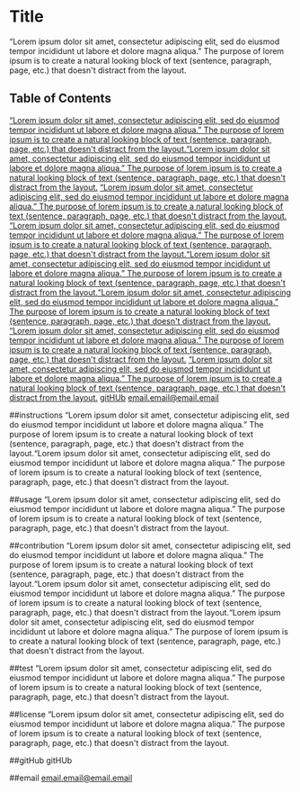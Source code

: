 
# Title
“Lorem ipsum dolor sit amet, consectetur adipiscing elit, sed do eiusmod tempor incididunt ut labore et dolore magna aliqua.” The purpose of lorem ipsum is to create a natural looking block of text (sentence, paragraph, page, etc.) that doesn't distract from the layout.

## Table of Contents

[“Lorem ipsum dolor sit amet, consectetur adipiscing elit, sed do eiusmod tempor incididunt ut labore et dolore magna aliqua.” The purpose of lorem ipsum is to create a natural looking block of text (sentence, paragraph, page, etc.) that doesn't distract from the layout.“Lorem ipsum dolor sit amet, consectetur adipiscing elit, sed do eiusmod tempor incididunt ut labore et dolore magna aliqua.” The purpose of lorem ipsum is to create a natural looking block of text (sentence, paragraph, page, etc.) that doesn't distract from the layout.](##instructions)
[“Lorem ipsum dolor sit amet, consectetur adipiscing elit, sed do eiusmod tempor incididunt ut labore et dolore magna aliqua.” The purpose of lorem ipsum is to create a natural looking block of text (sentence, paragraph, page, etc.) that doesn't distract from the layout.](##usage)
[“Lorem ipsum dolor sit amet, consectetur adipiscing elit, sed do eiusmod tempor incididunt ut labore et dolore magna aliqua.” The purpose of lorem ipsum is to create a natural looking block of text (sentence, paragraph, page, etc.) that doesn't distract from the layout.“Lorem ipsum dolor sit amet, consectetur adipiscing elit, sed do eiusmod tempor incididunt ut labore et dolore magna aliqua.” The purpose of lorem ipsum is to create a natural looking block of text (sentence, paragraph, page, etc.) that doesn't distract from the layout.“Lorem ipsum dolor sit amet, consectetur adipiscing elit, sed do eiusmod tempor incididunt ut labore et dolore magna aliqua.” The purpose of lorem ipsum is to create a natural looking block of text (sentence, paragraph, page, etc.) that doesn't distract from the layout.](##contribution)
[“Lorem ipsum dolor sit amet, consectetur adipiscing elit, sed do eiusmod tempor incididunt ut labore et dolore magna aliqua.” The purpose of lorem ipsum is to create a natural looking block of text (sentence, paragraph, page, etc.) that doesn't distract from the layout.](##test)
[“Lorem ipsum dolor sit amet, consectetur adipiscing elit, sed do eiusmod tempor incididunt ut labore et dolore magna aliqua.” The purpose of lorem ipsum is to create a natural looking block of text (sentence, paragraph, page, etc.) that doesn't distract from the layout.](##license)
[gitHUb](##gitHub)
[email.email@email.email](##email)

##instructions
“Lorem ipsum dolor sit amet, consectetur adipiscing elit, sed do eiusmod tempor incididunt ut labore et dolore magna aliqua.” The purpose of lorem ipsum is to create a natural looking block of text (sentence, paragraph, page, etc.) that doesn't distract from the layout.“Lorem ipsum dolor sit amet, consectetur adipiscing elit, sed do eiusmod tempor incididunt ut labore et dolore magna aliqua.” The purpose of lorem ipsum is to create a natural looking block of text (sentence, paragraph, page, etc.) that doesn't distract from the layout.


##usage
“Lorem ipsum dolor sit amet, consectetur adipiscing elit, sed do eiusmod tempor incididunt ut labore et dolore magna aliqua.” The purpose of lorem ipsum is to create a natural looking block of text (sentence, paragraph, page, etc.) that doesn't distract from the layout.

##contribution
“Lorem ipsum dolor sit amet, consectetur adipiscing elit, sed do eiusmod tempor incididunt ut labore et dolore magna aliqua.” The purpose of lorem ipsum is to create a natural looking block of text (sentence, paragraph, page, etc.) that doesn't distract from the layout.“Lorem ipsum dolor sit amet, consectetur adipiscing elit, sed do eiusmod tempor incididunt ut labore et dolore magna aliqua.” The purpose of lorem ipsum is to create a natural looking block of text (sentence, paragraph, page, etc.) that doesn't distract from the layout.“Lorem ipsum dolor sit amet, consectetur adipiscing elit, sed do eiusmod tempor incididunt ut labore et dolore magna aliqua.” The purpose of lorem ipsum is to create a natural looking block of text (sentence, paragraph, page, etc.) that doesn't distract from the layout.

##test
“Lorem ipsum dolor sit amet, consectetur adipiscing elit, sed do eiusmod tempor incididunt ut labore et dolore magna aliqua.” The purpose of lorem ipsum is to create a natural looking block of text (sentence, paragraph, page, etc.) that doesn't distract from the layout.

##license
“Lorem ipsum dolor sit amet, consectetur adipiscing elit, sed do eiusmod tempor incididunt ut labore et dolore magna aliqua.” The purpose of lorem ipsum is to create a natural looking block of text (sentence, paragraph, page, etc.) that doesn't distract from the layout.

##gitHub
gitHUb

##email
email.email@email.email

